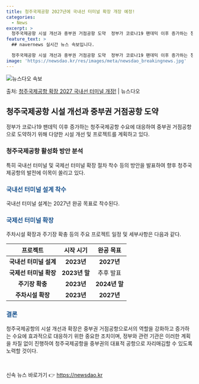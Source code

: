 ```yaml
---
title: 청주국제공항 2027년에 국내선 터미널 확장 개장 예정!
categories:
  - News
excerpt: >
  청주국제공항 시설 개선과 중부권 거점공항 도약  정부가 코로나19 팬데믹 이후 증가하는 청주국제공항 수요에 …
feature_text: >
  ## navernews 실시간 뉴스 속보입니다.

  청주국제공항 시설 개선과 중부권 거점공항 도약  정부가 코로나19 팬데믹 이후 증가하는 청주국제공항 수요에 …
image: 'https://newsdao.kr/res/images/meta/newsdao_breakingnews.jpg'
---
```


![뉴스다오 속보](https://newsdao.kr/res/images/meta/newsdao_breakingnews.jpg)

<p>출처: <a href="https://newsdao.kr/4293" rel="dofollow">청주국제공항 확장 2027 국내선 터미널 개장!</a> | 뉴스다오</p>

<h2 data-ke-size="size26">청주국제공항 시설 개선과 중부권 거점공항 도약</h2>
<p data-ke-size="size16">정부가 코로나19 팬데믹 이후 증가하는 청주국제공항 수요에 대응하여 중부권 거점공항으로 도약하기 위해 다양한 시설 개선 및 프로젝트를 계획하고 있다.</p>

<h3>청주국제공항 활성화 방안 분석</h3>
<p data-ke-size="size16">특히 국내선 터미널 및 국제선 터미널 확장 절차 착수 등의 방안을 발표하여 향후 청주국제공항의 발전에 이목이 쏠리고 있다.</p>

<h3><b><span style="color: #1a5490;">국내선 터미널 설계 착수 </span></b></h3>
<p data-ke-size="size16">국내선 터미널 설계는 2027년 완공 목표로 착수된다.</p>

<h3><b><span style="color: #1a5490;">국제선 터미널 확장</span></b></h3>
<p data-ke-size="size16">주차시설 확장과 주기장 확충 등의 주요 프로젝트 일정 및 세부사항은 다음과 같다.</p>

<table>
	<thead>
		<tr>
			<th>프로젝트</th>
			<th>시작 시기</th>
			<th>완공 목표</th>
		</tr>
	</thead>
	<tbody>
		<tr>
			<td style="text-align: center; height: 17px;"><b>국내선 터미널 설계</b></td>
			<td style="text-align: center; height: 17px;"><b>2023년</b></td>
			<td style="text-align: center; height: 17px;"><b>2027년</b></td>
		</tr>
		<tr>
			<td style="text-align: center; height: 17px;"><b>국제선 터미널 확장</b></td>
			<td style="text-align: center; height: 17px;"><b>2023년 말</b></td>
			<td style="text-align: center; height: 17px;">추후 발표</td>
		</tr>
		<tr>
			<td style="text-align: center; height: 17px;"><b>주기장 확충</b></td>
			<td style="text-align: center; height: 17px;"><b>2023년</b></td>
			<td style="text-align: center; height: 17px;"><b>2024년 말</b></td>
		</tr>
		<tr>
			<td style="text-align: center; height: 17px;"><b>주차시설 확장</b></td>
			<td style="text-align: center; height: 17px;"><b>2023년</b></td>
			<td style="text-align: center; height: 17px;"><b>2027년</b></td>
		</tr>
	</tbody>
</table>

<h3><b><span style="color: #1a5490;">결론</span></b></h3>
<p data-ke-size="size16">청주국제공항의 시설 개선과 확장은 중부권 거점공항으로서의 역할을 강화하고 증가하는 수요에 효과적으로 대응하기 위한 중요한 조치이며, 정부와 관련 기관은 이러한 계획을 차질 없이 진행하여 청주국제공항을 중부권의 대표적 공항으로 자리매김할 수 있도록 노력할 것이다.</p> <p data-ke-size="size16">&nbsp;</p> 

신속 뉴스 바로가기 👉 <a href="https://newsdao.kr" rel="dofollow">https://newsdao.kr</a>


